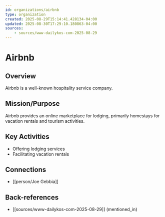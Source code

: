```yaml
---
id: organizations/airbnb
type: organization
created: 2025-08-29T15:14:41.428134-04:00
updated: 2025-08-30T17:29:10.180863-04:00
sources:
    - sources/www-dailykos-com-2025-08-29
---
```


# Airbnb

## Overview
Airbnb is a well-known hospitality service company.

## Mission/Purpose
Airbnb provides an online marketplace for lodging, primarily homestays for vacation rentals and tourism activities.

## Key Activities
- Offering lodging services
- Facilitating vacation rentals

## Connections
- [[person/Joe Gebbia]]

## Back-references
<!-- Auto-maintained by the system -->
- [[sources/www-dailykos-com-2025-08-29]] (mentioned_in)

